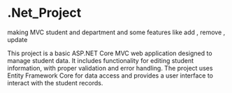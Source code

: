 # .Net_Project
making MVC student and department and some features like add , remove , update



This project is a basic ASP.NET Core MVC web application designed to manage student data. It includes functionality for editing student information, with proper validation and error handling. The project uses Entity Framework Core for data access and provides a user interface to interact with the student records.

